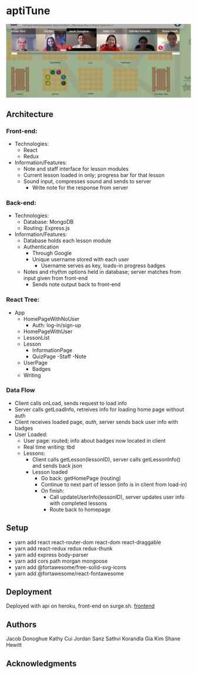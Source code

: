 # aptiTune

![Team Photo](teampic.JPG)

## Architecture

### Front-end:
- Technologies:
  - React
  - Redux
- Information/Features:
  - Note and staff interface for lesson modules
  - Current lesson loaded in only; progress bar for that lesson
  - Sound input, compresses sound and sends to server
    - Write note for the response from server

### Back-end:
- Technologies:
  - Database: MongoDB
  - Routing: Express.js
- Information/Features:
  - Database holds each lesson module
  - Authentication
    - Through Google
    - Unique username stored with each user
      - Username serves as key, loads-in progress badges
  - Notes and rhythm options held in database; server matches from input given from front-end
    - Sends note output back to front-end
  
### React Tree: 
- App
  - HomePageWithNoUser
    - Auth: log-in/sign-up
  - HomePageWithUser
   - LessonList
    - Lesson
      - InformationPage
      - QuizPage
        -Staff
          -Note
  - UserPage
    - Badges
  - Writing
  
  
### Data Flow
- Client calls onLoad, sends request to load info 
- Server calls getLoadInfo, retreives info for loading home page without auth
- Client receives loaded page, *auth*, server sends back user info with badges
- User Loaded:
  - User page: routed; info about badges now located in client
  - Real time writing: tbd
  - Lessons:
    - Client calls getLesson(lessonID), server calls getLessonInfo() and sends back json
    - Lesson loaded
      - Go back: getHomePage (routing)
      - Continue to next part of lesson (info is in client from load-in)
      - On finish:
        - Call updateUserInfo(lessonID), server updates user info with completed lessons
        - Route back to homepage

## Setup

- yarn add react react-router-dom react-dom react-draggable
- yarn add react-redux redux redux-thunk
- yarn add express body-parser
- yarn add cors path morgan mongoose
- yarn add @fortawesome/free-solid-svg-icons
- yarn add @fortawesome/react-fontawesome

## Deployment

Deployed with api on heroku, front-end on surge.sh. 
[frontend](http://aptitune.surge.sh/signup)

## Authors

Jacob Donoghue
Kathy Cui
Jordan Sanz
Sathvi Korandla
Gia Kim
Shane Hewitt

## Acknowledgments

